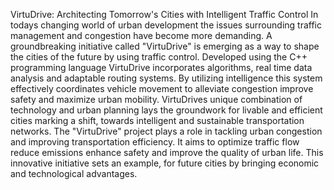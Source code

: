 VirtuDrive: Architecting Tomorrow's Cities with Intelligent Traffic Control
 In todays changing world of urban development the issues surrounding traffic management and congestion have become more demanding. A groundbreaking initiative called "VirtuDrive" is emerging as a way to shape the cities of the future by using traffic control. Developed using the C++ programming language VirtuDrive incorporates algorithms, real time data analysis and adaptable routing systems. By utilizing intelligence this system effectively coordinates vehicle movement to alleviate congestion improve safety and maximize urban mobility. VirtuDrives unique combination of technology and urban planning lays the groundwork for livable and efficient cities marking a shift, towards intelligent and sustainable transportation networks.
 The "VirtuDrive" project plays a role in tackling urban congestion and improving transportation efficiency. It aims to optimize traffic flow reduce emissions enhance safety and improve the quality of urban life. This innovative initiative sets an example, for future cities by bringing economic and technological advantages.
